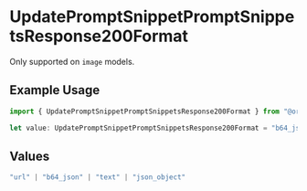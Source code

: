 # UpdatePromptSnippetPromptSnippetsResponse200Format

Only supported on `image` models.

## Example Usage

```typescript
import { UpdatePromptSnippetPromptSnippetsResponse200Format } from "@orq-ai/node/models/operations";

let value: UpdatePromptSnippetPromptSnippetsResponse200Format = "b64_json";
```

## Values

```typescript
"url" | "b64_json" | "text" | "json_object"
```